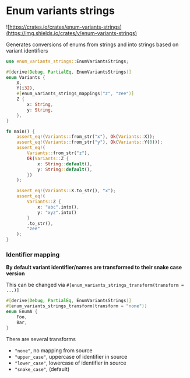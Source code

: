 # Enum variants strings

![https://crates.io/crates/enum-variants-strings](https://img.shields.io/crates/v/enum-variants-strings)

Generates conversions of enums from strings and into strings based on variant identifiers

```rust
use enum_variants_strings::EnumVariantsStrings;

#[derive(Debug, PartialEq, EnumVariantsStrings)]
enum Variants {
    X,
    Y(i32),
    #[enum_variants_strings_mappings("z", "zee")]
    Z {
        x: String,
        y: String,
    },
}

fn main() {
    assert_eq!(Variants::from_str("x"), Ok(Variants::X));
    assert_eq!(Variants::from_str("y"), Ok(Variants::Y(0)));
    assert_eq!(
        Variants::from_str("z"),
        Ok(Variants::Z {
            x: String::default(),
            y: String::default(),
        })
    );

    assert_eq!(Variants::X.to_str(), "x");
    assert_eq!(
        Variants::Z {
            x: "abc".into(),
            y: "xyz".into()
        }
        .to_str(),
        "zee"
    );
}
```

### Identifier mapping

**By default variant identifier/names are transformed to their snake case version**

This can be changed via `#[enum_variants_strings_transform(transform = ...)]`

```rust
#[derive(Debug, PartialEq, EnumVariantsStrings)]
#[enum_variants_strings_transform(transform = "none")]
enum EnumA {
    Foo,
    Bar,
}
```

There are several transforms

- `"none"`, no mapping from source
- `"upper_case"`, uppercase of identifier in source
- `"lower_case"`, lowercase of identifier in source
- `"snake_case"`, (default)
